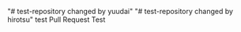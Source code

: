 "# test-repository changed by yuudai" 
"# test-repository changed by hirotsu" 
test
Pull Request Test
